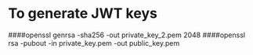 # To generate JWT keys

####openssl genrsa -sha256 -out private_key_2.pem 2048
####openssl rsa -pubout -in private_key.pem -out public_key.pem
